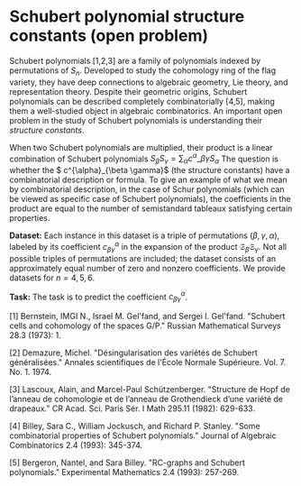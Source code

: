 # Schubert polynomial structure constants (open problem)

Schubert polynomials \[1,2,3\] are a family of polynomials indexed by permutations of $S_n$. Developed to study the cohomology ring of the flag variety, they have deep connections to algebraic geometry, Lie theory, and representation theory. Despite their geometric origins, Schubert polynomials can be described completely combinatorially \[4,5\], making them a well-studied object in algebraic combinatorics. An important open problem in the study of Schubert polynomials is understanding their *structure constants*. 

When two Schubert polynomials are multiplied, their product is a linear combination of Schubert polynomials
$S_{\beta} S_{\gamma} = \sum_{\alpha} c^{\alpha}\_{\beta \gamma} S_{\alpha}$
The question is whether the $ c^{\alpha}\_{\beta \gamma}$ (the structure constants) have a combinatorial description or formula. To give an example of what we mean by combinatorial description, in the case of Schur polynomials (which can be viewed as specific case of Schubert polynomials), the coefficients in the product are equal to the number of semistandard tableaux satisfying certain properties.

**Dataset:** Each instance in this dataset is a triple of permutations $(\beta, \gamma, \alpha)$, labeled by its coefficient $c^{\alpha}_{\beta \gamma}$ in the expansion of the product $\mathfrak{S}_{\beta} \mathfrak{S}_{\gamma}$. Not all possible triples of permutations are included; the dataset consists of an approximately equal number of zero and nonzero coefficients. We provide datasets for $n = 4, 5, 6$.

**Task:** The task is to predict the coefficient $c^{\alpha}_{\beta \gamma}$.

\[1\] Bernstein, IMGI N., Israel M. Gel'fand, and Sergei I. Gel'fand. "Schubert cells and cohomology of the spaces G/P." Russian Mathematical Surveys 28.3 (1973): 1.

\[2\] Demazure, Michel. "Désingularisation des variétés de Schubert généralisées." Annales scientifiques de l'École Normale Supérieure. Vol. 7. No. 1. 1974.

\[3\] Lascoux, Alain, and Marcel-Paul Schützenberger. "Structure de Hopf de l’anneau de cohomologie et de l’anneau de Grothendieck d’une variété de drapeaux." CR Acad. Sci. Paris Sér. I Math 295.11 (1982): 629-633.

\[4\] Billey, Sara C., William Jockusch, and Richard P. Stanley. "Some combinatorial properties of Schubert polynomials." Journal of Algebraic Combinatorics 2.4 (1993): 345-374.

\[5\] Bergeron, Nantel, and Sara Billey. "RC-graphs and Schubert polynomials." Experimental Mathematics 2.4 (1993): 257-269.

